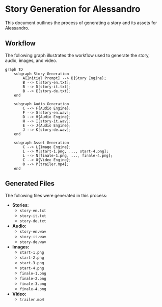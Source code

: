 # Story Generation for Alessandro

This document outlines the process of generating a story and its assets for Alessandro.

## Workflow

The following graph illustrates the workflow used to generate the story, audio, images, and video.

```mermaid
graph TD
    subgraph Story Generation
        A[Initial Prompt] --> B{Story Engine};
        B --> C[story-en.txt];
        B --> D[story-it.txt];
        B --> E[story-de.txt];
    end

    subgraph Audio Generation
        C --> F{Audio Engine};
        F --> G[story-en.wav];
        D --> H{Audio Engine};
        H --> I[story-it.wav];
        E --> J{Audio Engine};
        J --> K[story-de.wav];
    end

    subgraph Asset Generation
        C --> L{Image Engine};
        L --> M[start-1.png, ..., start-4.png];
        L --> N[finale-1.png, ..., finale-4.png];
        C --> O{Video Engine};
        O --> P[trailer.mp4];
    end
```

## Generated Files

The following files were generated in this process:

*   **Stories:**
    *   `story-en.txt`
    *   `story-it.txt`
    *   `story-de.txt`
*   **Audio:**
    *   `story-en.wav`
    *   `story-it.wav`
    *   `story-de.wav`
*   **Images:**
    *   `start-1.png`
    *   `start-2.png`
    *   `start-3.png`
    *   `start-4.png`
    *   `finale-1.png`
    *   `finale-2.png`
    *   `finale-3.png`
    *   `finale-4.png`
*   **Video:**
    *   `trailer.mp4`
